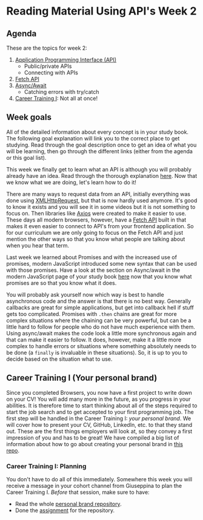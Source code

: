 # Reading Material Using API's Week 2

## Agenda

These are the topics for week 2:

1. [Application Programming Interface (API)](https://study.hackyourfuture.net/#/the-internet/api)
   - Public/private APIs
   - Connecting with APIs
2. [Fetch API](https://study.hackyourfuture.net/#/the-internet/fetch)
3. [Async/Await](https://study.hackyourfuture.net/#/javascript/modern-js)
   - Catching errors with try/catch
4. [Career Training I](https://github.com/HackYourFuture/yourpersonalbrand): Not all at once!

## Week goals

All of the detailed information about every concept is in your study book. The following goal explanation will link you to the correct place to get studying. Read through the goal description once to get an idea of what you will be learning, then go through the different links (either from the agenda or this goal list).

This week we finally get to learn what an API is although you will probably already have an idea. Read through the thorough explanation [here](https://study.hackyourfuture.net/#/the-internet/api). Now that we know what we are doing, let's learn how to do it!

There are many ways to request data from an API, initially everything was done using [XMLHttpRequest](https://developer.mozilla.org/nl/docs/Web/API/XMLHttpRequest), but that is now hardly used anymore. It's good to know it exists and you will see it in some videos but it is not something to focus on. Then libraries like [Axios](https://github.com/axios/axios) were created to make it easier to use. These days all modern browsers, however, have a [Fetch API](https://study.hackyourfuture.net/#/the-internet/fetch) built in that makes it even easier to connect to API's from your frontend application. So for our curriculum we are only going to focus on the Fetch API and just mention the other ways so that you know what people are talking about when you hear that term.

Last week we learned about Promises and with the increased use of promises, modern JavaScript introduced some new syntax that can be used with those promises. Have a look at the section on Async/await in the modern JavaScript page of your study book [here]((https://study.hackyourfuture.net/#/javascript/modern-js)) now that you know what promises are so that you know what it does.

You will probably ask yourself now which way is best to handle asynchronous code and the answer is that there is no best way. Generally callbacks are great for simple applications, but get into callback hell if stuff gets too complicated. Promises with `.then` chains are great for more complex situations where the chaining can be very powerful, but can be a little hard to follow for people who do not have much experience with them. Using async/await makes the code look a little more synchronous again and that can make it easier to follow. It does, however, make it a little more complex to handle errors or situations where something absolutely needs to be done (a `finally` is invaluable in these situations). So, it is up to you to decide based on the situation what to use.

## Career Training I (Your personal brand)

Since you completed Browsers, you now have a first project to write down on your CV! You will add many more in the future, as you progress in your abilities. It is therefore time to start thinking about all of the steps required to start the job search and to get accepted to your first programming job. The first step will be handled in the Career Training I: _your personal brand_. We will cover how to present your CV, GitHub, LinkedIn, etc. to that they stand out. These are the first things employers will look at, so they convey a first impression of you and has to be great! We have compiled a big list of information about how to go about creating your personal brand in [this repo](https://github.com/HackYourFuture/yourpersonalbrand).

### Career Training I: Planning

You don't have to do all of this immediately. Somewhere this week you will receive a message in your cohort channel from Giuseppina to plan the Career Training I. *Before* that session, make sure to have:
- Read the whole [personal brand repository](https://github.com/HackYourFuture/yourpersonalbrand).
- Done the [assignment](https://github.com/HackYourFuture/yourpersonalbrand/blob/main/yourcurriculum.md#4-submitting-your-cv-to-the-hyf-team) for the repository.
